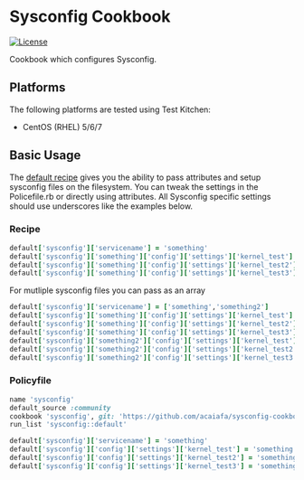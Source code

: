 # Sysconfig Cookbook
[![License](https://img.shields.io/badge/license-Apache_2-blue.svg)](https://www.apache.org/licenses/LICENSE-2.0)

Cookbook which configures Sysconfig.

## Platforms
The following platforms are tested using Test Kitchen:

- CentOS (RHEL) 5/6/7

## Basic Usage
The [default recipe](recipes/default.rb) gives you the ability to pass attributes and setup sysconfig files on the filesystem.
You can tweak the settings in the Policefile.rb or directly using attributes. All Sysconfig specific settings
should use underscores like the examples below.

### Recipe
```ruby
default['sysconfig']['servicename'] = 'something'
default['sysconfig']['something']['config']['settings']['kernel_test'] = 'something'
default['sysconfig']['something']['config']['settings']['kernel_test2'] = 'something2'
default['sysconfig']['something']['config']['settings']['kernel_test3'] = 'something3'
```

For mutliple sysconfig files you can pass as an array
```ruby
default['sysconfig']['servicename'] = ['something','something2']
default['sysconfig']['something']['config']['settings']['kernel_test'] = 'something'
default['sysconfig']['something']['config']['settings']['kernel_test2'] = 'something2'
default['sysconfig']['something']['config']['settings']['kernel_test3'] = 'something3'
default['sysconfig']['something2']['config']['settings']['kernel_test'] = 'something'
default['sysconfig']['something2']['config']['settings']['kernel_test2'] = 'something2'
default['sysconfig']['something2']['config']['settings']['kernel_test3'] = 'something3'
```

### Policyfile
``` ruby
name 'sysconfig'
default_source :community
cookbook 'sysconfig', git: 'https://github.com/acaiafa/sysconfig-cookbook'
run_list 'sysconfig::default'

default['sysconfig']['servicename'] = 'something'
default['sysconfig']['config']['settings']['kernel_test'] = 'something'
default['sysconfig']['config']['settings']['kernel_test2'] = 'something2'
default['sysconfig']['config']['settings']['kernel_test3'] = 'something3'
```

